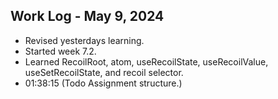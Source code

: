 ## Work Log - May 9, 2024

- Revised yesterdays learning.
- Started week 7.2.
- Learned  RecoilRoot, atom, useRecoilState, useRecoilValue, useSetRecoilState, and recoil selector.
- 01:38:15 (Todo Assignment structure.)